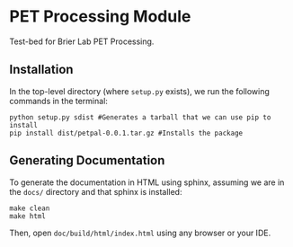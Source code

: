 # PET Processing Module

Test-bed for Brier Lab PET Processing.

## Installation

In the top-level directory (where `setup.py` exists), we run the following commands in the terminal:

```shell
python setup.py sdist #Generates a tarball that we can use pip to install
pip install dist/petpal-0.0.1.tar.gz #Installs the package
```

## Generating Documentation

To generate the documentation in HTML using sphinx, assuming we are in the `docs/` directory and that sphinx is
installed:

```shell
make clean
make html 
```

Then, open `doc/build/html/index.html` using any browser or your IDE.